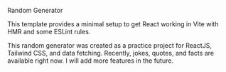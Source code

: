 Random Generator

This template provides a minimal setup to get React working in Vite with HMR and some ESLint rules.

This random generator was created as a practice project for ReactJS, Tailwind CSS, and data fetching. Recently, jokes, quotes, and facts are available right now. I will add more features in the future.
